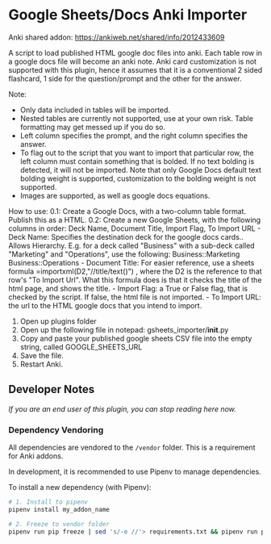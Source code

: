 # Google Sheets/Docs Anki Importer

Anki shared addon: https://ankiweb.net/shared/info/2012433609

A script to load published HTML google doc files into anki. Each table row in a google docs file will become an anki note. Anki card customization is not supported with this plugin, hence it assumes that it is a conventional 2 sided flashcard, 1 side for the question/prompt and the other for the answer.

Note:

- Only data included in tables will be imported.
- Nested tables are currently not supported, use at your own risk. Table formatting may get messed up if you do so.
- Left column specifies the prompt, and the right column specifies the answer.
- To flag out to the script that you want to import that particular row, the left column must contain something that is bolded. If no text bolding is detected, it will not be imported. Note that only Google Docs default text bolding weight is supported, customization to the bolding weight is not supported.
- Images are supported, as well as google docs equations.

How to use:
0.1: Create a Google Docs, with a two-column table format. Publish this as a HTML.
0.2: Create a new Google Sheets, with the following columns in order: Deck Name, Document Title, Import Flag, To Import URL - Deck Name: Specifies the destination deck for the google docs cards.. Allows Hierarchy. E.g. for a deck called "Business" with a sub-deck called "Marketing" and "Operations", use the following:
Business::Marketing
Business::Operations - Document Title: For easier reference, use a sheets formula =importxml(D2,"//title/text()") , where the D2 is the reference to that row's "To Import Url". What this formula does is that it checks the title of the html page, and shows the title. - Import Flag: a True or False flag, that is checked by the script. If false, the html file is not imported. - To Import URL: the url to the HTML google docs that you intend to import.

1. Open up plugins folder
2. Open up the following file in notepad: gsheets_importer/**init**.py
3. Copy and paste your published google sheets CSV file into the empty string, called GOOGLE_SHEETS_URL
4. Save the file.
5. Restart Anki.

## Developer Notes

_If you are an end user of this plugin, you can stop reading here now._

### Dependency Vendoring

All dependencies are vendored to the `/vendor` folder. This is a requirement for Anki addons.

In development, it is recommended to use Pipenv to manage dependencies.

To install a new dependency (with Pipenv):

```bash
# 1. Install to pipenv
pipenv install my_addon_name

# 2. Freeze to vendor folder
pipenv run pip freeze | sed 's/-e //'> requirements.txt && pipenv run pip install -t vendor -r requirements.txt --upgrade
```
